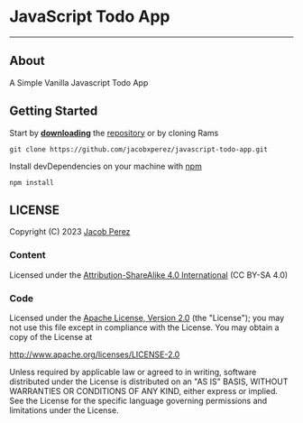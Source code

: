 # JavaScript Todo App

---

## About

A Simple Vanilla Javascript Todo App

## Getting Started

Start by **[downloading](https://github.com/jacobxperez/javascript-todo-app/archive/master.zip)** the
[repository](https://github.com/jacobxperez/javascript-todo-app) or by cloning Rams

    git clone https://github.com/jacobxperez/javascript-todo-app.git

Install devDependencies on your machine with [npm](https://www.npmjs.com/)

    npm install

## LICENSE

Copyright (C) 2023 [Jacob Perez](https://github.com/jacobxperez)

### Content

Licensed under the [Attribution-ShareAlike 4.0 International](https://creativecommons.org/licenses/by-sa/4.0/) (CC BY-SA 4.0)

### Code

Licensed under the [Apache License, Version 2.0](http://www.apache.org/licenses/LICENSE-2.0) (the "License");
you may not use this file except in compliance with the License.
You may obtain a copy of the License at

<http://www.apache.org/licenses/LICENSE-2.0>

Unless required by applicable law or agreed to in writing, software
distributed under the License is distributed on an "AS IS" BASIS,
WITHOUT WARRANTIES OR CONDITIONS OF ANY KIND, either express or implied.
See the License for the specific language governing permissions and
limitations under the License.
